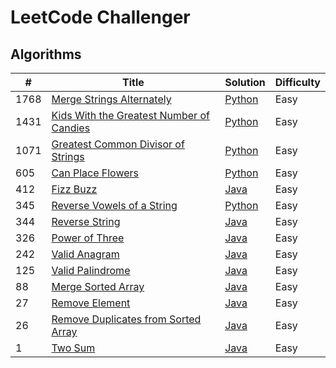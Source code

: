 # LeetCode Challenger

## Algorithms
| # | Title | Solution | Difficulty |
| - | ----- | -------- | ---------- |
| 1768 | [Merge Strings Alternately](https://leetcode.com/problems/merge-strings-alternately) | [Python](./python/merge_strings_alternately.py) | Easy |
| 1431 | [Kids With the Greatest Number of Candies](https://leetcode.com/problems/kids-with-the-greatest-number-of-candies) | [Python](./python/kids_with_the_greatest_number_of_candies.py) | Easy |
| 1071 | [Greatest Common Divisor of Strings](https://leetcode.com/problems/greatest-common-divisor-of-strings) | [Python](./python/greatest_common_divisor_of_strings.py) | Easy |
| 605 | [Can Place Flowers](https://leetcode.com/problems/can-place-flowers) | [Python](./python/can_place_flowers.py) | Easy |
| 412 | [Fizz Buzz](https://leetcode.com/problems/fizz-buzz) | [Java](./java/FizzBuzz.java) | Easy |
| 345 | [Reverse Vowels of a String](https://leetcode.com/problems/reverse-vowels-of-a-string) | [Python](./python/reverse_vowels_of_a_string.py) | Easy |
| 344 |  [Reverse String](https://leetcode.com/problems/reverse-string) | [Java](./java/ReverseString.java) | Easy |
| 326 | [Power of Three](https://leetcode.com/problems/power-of-three) | [Java](./java/PowerOfThree.java) | Easy |
| 242 | [Valid Anagram](https://leetcode.com/problems/valid-anagram) | [Java](./java/ValidAnagram.java) | Easy |
| 125 | [Valid Palindrome](https://leetcode.com/problems/valid-palindrome) | [Java](./java/ValidPalindrome.java) | Easy |
| 88 | [Merge Sorted Array](https://leetcode.com/problems/merge-sorted-array) | [Java](./java/MergeSortedArray.java) | Easy |
| 27 | [Remove Element](https://leetcode.com/problems/remove-element) | [Java](./java/RemoveElement.java) | Easy |
| 26 | [Remove Duplicates from Sorted Array](https://leetcode.com/problems/remove-duplicates-from-sorted-array) | [Java](./java/RemoveDuplicatesFromSortedArray.java) | Easy |
| 1 | [Two Sum](https://leetcode.com/problems/two-sum) | [Java](./java/TwoSum.java) | Easy |